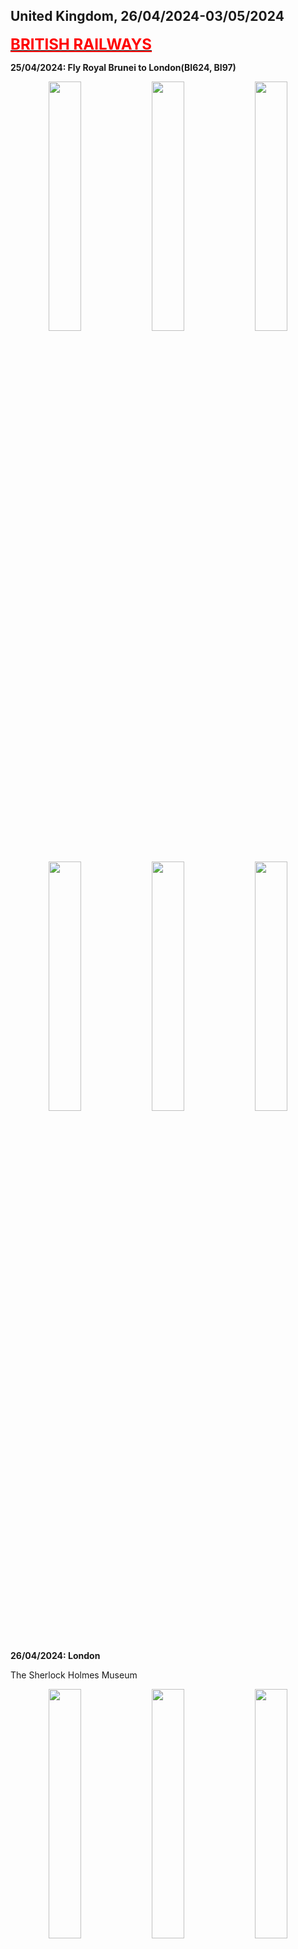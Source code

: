 ## United Kingdom, 26/04/2024-03/05/2024

**[<font color=red size=5><u>BRITISH RAILWAYS</u></font>](https://wqgcx.github.io/transport/20240426UK/NR/)**

**25/04/2024: Fly Royal Brunei to London(BI624, BI97)**

<center class ='img'>
  <img src="IMG_9196.jpeg" width="32%"> <img src="IMG_9200.jpeg" width="32%"> <img src="IMG_9204.jpeg" width="32%">
  <img src="IMG_9206.jpeg" width="32%"> <img src="IMG_9216.jpeg" width="32%"> <img src="IMG_9227.jpeg" width="32%">
</center>

**26/04/2024: London**

The Sherlock Holmes Museum
<center class ='img'>
  <img src="IMG_9252.jpeg" width="32%"> <img src="IMG_9258.jpeg" width="32%"> <img src="IMG_9260.jpeg" width="32%">
</center>

Palace of Westminster(Big Ben) and the London Eye
<center class ='img'>
  <img src="IMG_9270.jpeg" width="32%"> <img src="IMG_9282.jpeg" width="32%"> <img src="IMG_9269.jpeg" width="32%">
</center>

Buckingham Palace, St Paul's Cathedral and Tower Bridge
<center class ='img'>
  <img src="IMG_9309.jpeg" width="32%"> <img src="IMG_9328.jpeg" width="32%"> <img src="IMG_9342.jpeg" width="32%">
</center>

The Collegiate Church of St Peter at Westminster, the Queen Victoria Memorial and the Monument to the Great Fire of London
<center class ='img'>
  <img src="IMG_9291.jpeg" width="32%"> <img src="IMG_9310.jpeg" width="32%"> <img src="IMG_9335.jpeg" width="32%">
</center>

Red Telephone Box, Red Bus and the Shard
<center class ='img'>
  <img src="IMG_9315.jpeg" width="18%"> <img src="IMG_9333.jpeg" width="32%"> <img src="IMG_9341.jpeg" width="32%">
</center>

Royal Observatory Greenwich
<center class ='img'>
  <img src="IMG_9357.jpeg" width="32%"> <img src="IMG_9355.jpeg" width="32%"> <img src="IMG_9374.jpeg" width="32%">
</center>

Queen's House and University of Greenwich
<center class ='img'>
  <img src="IMG_9376.jpeg" width="32%"> <img src="IMG_9381.jpeg" width="32%"> <img src="IMG_9383.jpeg" width="32%">
</center>

Tower of London
<center class ='img'>
  <img src="IMG_9406.jpeg" width="32%"> <img src="IMG_9403.jpeg" width="32%"> <img src="IMG_9408.jpeg" width="32%">
</center>

**27/04/2024: Reading, Salisbury and Windsor**

Reading Town Hall, Church of England and Queen Victoria's Statue
<center class ='img'>
  <img src="IMG_9423.jpeg" width="32%"> <img src="IMG_9425.jpeg" width="32%"> <img src="IMG_9427.jpeg" width="32%">
</center>

Salisbury Cathedral and Mompesson House
<center class ='img'>
  <img src="IMG_9441.jpeg" width="32%"> <img src="IMG_9443.jpeg" width="32%"> <img src="IMG_9447.jpeg" width="32%">
</center>

Stonehenge
<center class ='img'>
  <img src="IMG_9453.jpeg" width="32%"> <img src="IMG_9455.jpeg" width="32%"> <img src="IMG_9484.jpeg" width="32%">
</center>

Windsor Castle
<center class ='img'>
  <img src="IMG_9499.jpeg" width="32%"> <img src="IMG_9498.jpeg" width="32%"> <img src="IMG_9495.jpeg" width="32%">
</center>

**28/04/2024: London, Swindon, Gloucester and Birmingham**

The British Museum(Main Gate, Easter Island Head, Rosetta Stone, Parthenon Temple, Tang Tri-Color Glazed Ceramics, Shiva Nataraja, Egyptian Mummies, Lewis Chessmen, Holy Thorn Reliquary)
<center class ='img'>
  <img src="IMG_9574.jpeg" width="32%"> <img src="IMG_9521.jpeg" width="32%"> <img src="IMG_9527.jpeg" width="32%">
  <img src="IMG_9535.jpeg" width="32%"> <img src="IMG_9545.jpeg" width="32%"> <img src="IMG_9547.jpeg" width="32%">
  <img src="IMG_9555.jpeg" width="32%"> <img src="IMG_9568.jpeg" width="32%"> <img src="IMG_9572.jpeg" width="32%">
</center>

STEAM -- Museum of the Great Western Railway
<center class ='img'>
  <img src="IMG_9579.jpeg" width="32%"> <img src="IMG_9591.jpeg" width="32%"> <img src="IMG_9595.jpeg" width="32%">
  <img src="IMG_9598.jpeg" width="32%"> <img src="IMG_9600.jpeg" width="32%"> <img src="IMG_9602.jpeg" width="32%">
</center>

Gloucester Cathedral
<center class ='img'>
  <img src="IMG_9611.jpeg" width="32%"> <img src="IMG_9614.jpeg" width="32%"> <img src="IMG_9613.jpeg" width="32%">
</center>

Birmingham Cathedral, Unett Memorial and Bullring & Grand Central
<center class ='img'>
  <img src="IMG_9629.jpeg" width="32%"> <img src="IMG_9630.jpeg" width="18%"> <img src="IMG_9633.jpeg" width="32%">
</center>

**29/04/2024: Manchester**

Science and Industry Museum
<center class ='img'>
  <img src="IMG_9645.jpeg" width="32%"> <img src="IMG_9649.jpeg" width="32%"> <img src="IMG_9659.jpeg" width="32%">
</center>

Manchester Cathedral and Central Library
<center class ='img'>
  <img src="IMG_9672.jpeg" width="32%"> <img src="IMG_9669.jpeg" width="32%"> <img src="IMG_9731.jpeg" width="32%">
</center>

People's History Museum
<center class ='img'>
  <img src="IMG_9692.jpeg" width="32%"> <img src="IMG_9695.jpeg" width="32%"> <img src="IMG_9700.jpeg" width="32%">
</center>

University of Salford
<center class ='img'>
  <img src="IMG_9706.jpeg" width="32%"> <img src="IMG_9707.jpeg" width="32%"> <img src="IMG_9708.jpeg" width="32%">
</center>

Old Trafford
<center class ='img'>
  <img src="IMG_9665.jpeg" width="32%"> <img src="IMG_9666.jpeg" width="32%"> <img src="IMG_9720.jpeg" width="32%">
  <img src="IMG_9713.jpeg" width="32%"> <img src="IMG_9719.jpeg" width="32%"> <img src="IMG_9725.jpeg" width="32%">
</center>

**30/04/2024: Nottingham, Sheffield, Leeds, Bradford**

City of Caves
<center class ='img'>
  <img src="IMG_9741.jpeg" width="32%"> <img src="IMG_9742.jpeg" width="32%"> <img src="IMG_9746.jpeg" width="32%">
</center>

National Justice Museum
<center class ='img'>
  <img src="IMG_9749.jpeg" width="32%"> <img src="IMG_9753.jpeg" width="32%"> <img src="IMG_9755.jpeg" width="32%">
</center>

Nottingham Castle
<center class ='img'>
  <img src="IMG_9769.jpeg" width="32%"> <img src="IMG_9772.jpeg" width="32%"> <img src="IMG_9785.jpeg" width="32%">
</center>

St Mary's Church(Nottingham), Nottingham Council House(Old Market Square)
<center class ='img'>
  <img src="IMG_9757.jpeg" width="32%"> <img src="IMG_9792.jpeg" width="32%"> <img src="IMG_9793.jpeg" width="32%">
</center>

Sheffield Cathedral and Sheffield Town Hall(the Peace Gardens)
<center class ='img'>
  <img src="IMG_9808.jpeg" width="32%"> <img src="IMG_9810.jpeg" width="32%"> <img src="IMG_9820.jpeg" width="32%">
</center>

Leeds Cathedral, Leeds Town Hall and Leeds Post Office (1896)
<center class ='img'>
  <img src="IMG_9834.jpeg" width="32%"> <img src="IMG_9827.jpeg" width="32%"> <img src="IMG_9843.jpeg" width="32%">
</center>

Bradford Cathedral, Bradford City Hall and the Great Victoria Hotel
<center class ='img'>
  <img src="IMG_9854.jpeg" width="32%"> <img src="IMG_9845.jpeg" width="32%"> <img src="IMG_9857.jpeg" width="32%">
</center>

**01/05/2024: Glasgow and Edinburgh**

St George's Tron Church and Glasgow City Chambers(George Square) 

The Barony Hall, Glasgow Cathedral and James Arthur Statue

Forth Bridge
<center class ='img'>
  <img src="IMG_9889.jpeg" width="32%"> <img src="IMG_9892.jpeg" width="32%"> <img src="IMG_9896.jpeg" width="32%">
</center>

Scott Monument, St Giles' Cathedral and Tolbooth Kirk(The Hub, Edinburgh)
<center class ='img'>
  <img src="IMG_9901.jpeg" width="18%"> <img src="IMG_9916.jpeg" width="32%"> <img src="IMG_9919.jpeg" width="32%">
</center>

Edinburgh Castle

Old Town, Edinburgh(Panorama, Street View, National Library of Scotland, Augustine United Church, The Elephant House, Crown Office, Tron Kirk, Carrubbers Christian Centre, Holyrood Palace)

New Town, Edinbugh(Street View, The Balmoral, National Records of Scotland)

National Museum of Scotland

**Click [here](https://wqgcx.github.io/transport/) to go back.**
